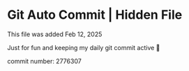 # Git Auto Commit | Hidden File

This file was added Feb 12, 2025

Just for fun and keeping my daily git commit active 🤪

commit number: 2776307
